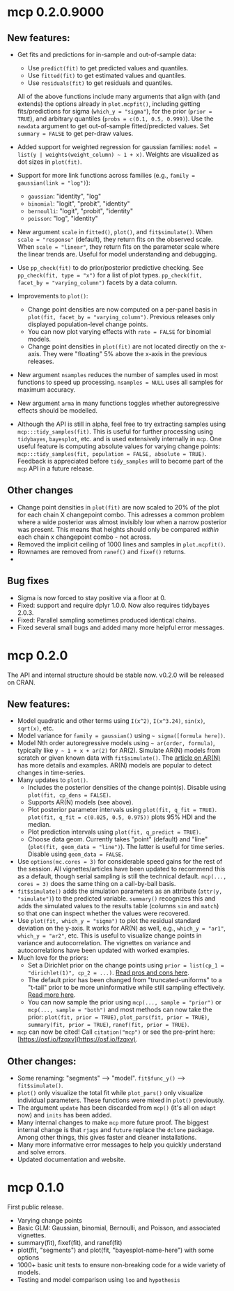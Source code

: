 # mcp 0.2.0.9000

## New features:

 * Get fits and predictions for in-sample and out-of-sample data: 

   - Use `predict(fit)` to get predicted values and quantiles. 
   - Use `fitted(fit)` to get estimated values and quantiles. 
   - Use `residuals(fit)` to get residuals and quantiles.
   
   All of the above functions include many arguments that align with (and extends) the options already in `plot.mcpfit()`, including getting fits/predictions for sigma (`which_y = "sigma"`), for the prior (`prior = TRUE`), and arbitrary quantiles (`probs = c(0.1, 0.5, 0.999)`). Use the `newdata` argument to get out-of-sample fitted/predicted values. Set `summary = FALSE` to get per-draw values.
 
 * Added support for weighted regression for gaussian families: `model = list(y | weights(weight_column) ~ 1 + x)`. Weights are visualized as dot sizes in `plot(fit)`.

 * Support for more link functions across families (e.g., `family = gaussian(link = "log")`):
   - `gaussian`: "identity", "log"
   - `binomial`: "logit", "probit", "identity"
   - `bernoulli`: "logit", "probit", "identity"
   - `poisson`: "log", "identity"

 * New argument `scale` in `fitted()`, `plot()`, and `fit$simulate()`. When `scale = "response"` (default), they return fits on the observed scale. When `scale = "linear"`, they return fits on the parameter scale where the linear trends are. Useful for model understanding and debugging.
 
 * Use `pp_check(fit)` to do prior/posterior predictive checking. See `pp_check(fit, type = "x")` for a list of plot types. `pp_check(fit, facet_by = "varying_column")` facets by a data column.


 * Improvements to `plot()`:
 
   - Change point densities are now computed on a per-panel basis in `plot(fit, facet_by = "varying_column")`. Previous releases only displayed population-level change points.
   - You can now plot varying effects with `rate = FALSE` for binomial models.
   - Change point densities in `plot(fit)` are not located directly on the x-axis. They were "floating" 5% above the x-axis in the previous releases.
 
 * New argument `nsamples` reduces the number of samples used in most functions to speed up processing. `nsamples = NULL` uses all samples for maximum accuracy.
 
 * New argument `arma` in many functions toggles whether autoregressive effects should be modelled.
 
 * Although the API is still in alpha, feel free to try extracting samples using `mcp:::tidy_samples(fit)`. This is useful for further processing using `tidybayes`, `bayesplot`, etc. and is used extensively internally in `mcp`. One useful feature is computing absolute values for varying change points: `mcp:::tidy_samples(fit, population = FALSE, absolute = TRUE)`. Feedback is appreciated before `tidy_samples` will to become part of the `mcp` API in a future release.


## Other changes

 * Change point densities in `plot(fit)` are now scaled to 20% of the plot for each chain X changepoint combo. This adresses a common problem where a wide posterior was almost invisibly low when a narrow posterior was present. This means that heights should only be compared *within* each chain x changepoint combo - not across.
 * Removed the implicit ceiling of 1000 lines and samples in `plot.mcpfit()`.
 * Rownames are removed from `ranef()` and `fixef()` returns.
 * 


## Bug fixes

 * Sigma is now forced to stay positive via a floor at 0.
 * Fixed: support and require dplyr 1.0.0. Now also requires tidybayes 2.0.3.
 * Fixed: Parallel sampling sometimes produced identical chains.
 * Fixed several small bugs and added many more helpful error messages.


# mcp 0.2.0
The API and internal structure should be stable now. v0.2.0 will be released on CRAN.

## New features: 

 * Model quadratic and other terms using `I(x^2)`, `I(x^3.24)`, `sin(x)`, `sqrt(x)`, etc.
 * Model variance for `family = gaussian()` using `~ sigma([formula here])`.
 * Model Nth order autoregressive models using `~ ar(order, formula)`, typically like `y ~ 1 + x + ar(2)` for AR(2). Simulate AR(N) models from scratch or given known data with `fit$simulate()`. The [article on AR(N)](https://lindeloev.github.io/mcp/articles/arma.html) has more details and examples. AR(N) models are popular to detect changes in time-series.
 * Many updates to `plot()`.
   - Includes the posterior densities of the change point(s). Disable using `plot(fit, cp_dens = FALSE)`.
   - Supports AR(N) models (see above).
   - Plot posterior parameter intervals using `plot(fit, q_fit = TRUE)`. `plot(fit, q_fit = c(0.025, 0.5, 0.975))` plots 95% HDI and the median.
   - Plot prediction intervals using `plot(fit, q_predict = TRUE)`.
   - Choose data geom. Currently takes "point" (default) and "line" (`plot(fit, geom_data = "line")`). The latter is useful for time series. Disable using `geom_data = FALSE`.
 * Use `options(mc.cores = 3)` for considerable speed gains for the rest of the session. All vignettes/articles have been updated to recommend this as a default, though serial sampling is still the technical default. `mcp(..., cores = 3)` does the same thing on a call-by-ball basis.
 * `fit$simulate()` adds the simulation parameters as an attribute (`attr(y, "simulate")`) to the predicted variable. `summary()` recognizes this and adds the simulated values to the results table (columns `sim` and `match`) so that one can inspect whether the values were recovered.
 * Use `plot(fit, which_y = "sigma")` to plot the residual standard deviation on the y-axis. It works for AR(N) as well, e.g., `which_y = "ar1"`, `which_y = "ar2"`, etc. This is useful to visualize change points in variance and autocorrelation. The vignettes on variance and autocorrelations have been updated with worked examples.
 * Much love for the priors:
   - Set a Dirichlet prior on the change points using `prior = list(cp_1 = "dirichlet(1)", cp_2 = ...)`. [Read pros and cons here](https://lindeloev.github.io/mcp/articles/priors.html).
   - The default prior has been changed from "truncated-uniforms" to a "t-tail" prior to be more uninformative while still sampling effectively. [Read more here](https://lindeloev.github.io/mcp/articles/priors.html).
   - You can now sample the prior using `mcp(..., sample = "prior")` or `mcp(..., sample = "both")` and most methods can now take the prior: `plot(fit, prior = TRUE)`, `plot_pars(fit, prior = TRUE)`, `summary(fit, prior = TRUE)`, `ranef(fit, prior = TRUE)`.
 * `mcp` can now be cited! Call `citation("mcp")` or see the pre-print here: [https://osf.io/fzqxv](https://osf.io/fzqxv).

## Other changes:
 * Some renaming: "segments" --> "model". `fit$func_y()` --> `fit$simulate()`.
 * `plot()` only visualize the total fit while `plot_pars()` only visualize individual parameters. These functions were mixed in `plot()` previously.
 * The argument `update` has been discarded from `mcp()` (it's all on `adapt` now) and `inits` has been added.
 * Many internal changes to make `mcp` more future proof. The biggest internal change is that `rjags` and `future` replace the `dclone` package. Among other things, this gives faster and cleaner installations.
 * Many more informative error messages to help you quickly understand and solve errors.
 * Updated documentation and website.
 

# mcp 0.1.0
First public release.

 * Varying change points
 * Basic GLM: Gaussian, binomial, Bernoulli, and Poisson, and associated vignettes.
 * summary(fit), fixef(fit), and ranef(fit)
 * plot(fit, "segments") and plot(fit, "bayesplot-name-here") with some options
 * 1000+ basic unit tests to ensure non-breaking code for a wide variety of models.
 * Testing and model comparison using `loo` and `hypothesis`
